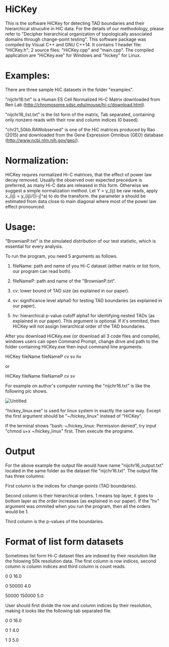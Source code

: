 # HiCKey

This is the software HiCKey for detecting TAD boundaries and their hierarchical strucutre in HiC data. For the details of our methodology, please refer to "Decipher hierarchical organization of topologically associated domains through change-point testing". This software package was compiled by Visual C++ and GNU C++14. It contains 1 header file: "HiCKey.h"; 2 source files: "HiCKey.cpp" and "main.cpp". The compiled application are "HiCKey.exe" for Windows and "hickey" for Linux.

# Examples:

There are three sample HiC datasets in the folder "examples".

"nijchr16.txt" is a Human ES Cell Normalized Hi-C Matrix downloaded from Ren Lab (http://chromosome.sdsc.edu/mouse/hi-c/download.html).

"nijchr16_list.txt" is the list form of the matrix, Tab separated, containing only nonzero reads with their row and column indices (0 based).

"chr21_50kb.RAWobserved" is one of the HiC matrices produced by Rao (2015) and downloaded from the Gene Expression Omnibus (GEO) database (http://www.ncbi.nlm.nih.gov/geo/).

# Normalization:

HiCKey requres normalized Hi-C matrices, that the effect of power law decay removed. Usually the observed over expected precedure is preferred, as many Hi-C data are released in this form. Otherwise we suggest a simple normalization method. Let Y = y_{ij} be raw reads, apply x_{ij} = y_{ij}/(|i-j|^a) to do the transform. the parameter a should be estimated from data close to main diagonal where most of the power law effect pronounced.

# Usage:

"BrownianP.txt" is the simulated distribution of our test statistic, which is essential for every analysis.

To run the program, you need 5 arguments as follows.

1. fileName: path and name of you Hi-C dataset (either matrix or list form, our program can read both).

2. fileNameP: path and name of the "BrownianP.txt".

3. cv: lower bound of TAD size (as explained in our paper).

4. sv: significance level alpha0 for testing TAD boundaries (as explained in our paper).

5. hv: hierarchical p-value cutoff alpha1 for identifying nested TADs (as explained in our paper). This argument is optional. If it's ommited, then HiCKey will not assign hierarchical order of the TAD boundaries.

After you download HiCKey.exe (or download all 3 code files and compile), windows users can open Command Prompt, change drive and path to the folder containing HiCKey.exe then input command line arguments:

HiCKey fileName fileNameP cv sv hv

or

HiCKey fileName fileNameP cv sv

For example on author's computer running the "nijchr16.txt" is like the following pic shows.

![Untitled](https://user-images.githubusercontent.com/60941766/84854383-7caebf80-b02f-11ea-852a-c1c88afb6153.png)

"hickey_linux.exe" is used for linux system in exactly the same way. Except the first argument should be "~/hickey_linux" instead of "HiCKey".

If the terminal shows "bash: ~/hickey_linux: Permission denied", try input "chmod u+x ~/hickey_linux" first. Then execute the programe.

# Output

For the above example the output file would have name "nijchr16_output.txt" located in the same folder as the dataset file "nijchr16.txt". The output file has three columns:

First column is the indices for change-points (TAD boundaries).

Second column is their hierarchical orders. 1 means top layer, it goes to bottom layer as the order increases (as explained in our paper). If the "hv" argument was ommited when you run the program, then all the orders would be 1.

Third column is the p-values of the boundaries.

# Format of list form datasets

Sometimes list form Hi-C dataset files are indexed by their resolution like the folowing 50k resolution data. The first column is row indices, second column is column indices and third column is count reads.

0 0 16.0

0 50000 4.0

50000 150000  5.0

User should first divide the row and column indices by their resolution, making it looks like the following tab separated file.

0	0	16.0

0	1	4.0

1	3	5.0
